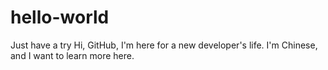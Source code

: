 # hello-world
Just have a try
Hi, GitHub, I'm here for a new developer's life. I'm Chinese, and I want to learn more here.
